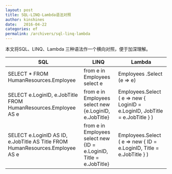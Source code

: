 ```yaml
---
layout: post
title: SQL-LINQ-Lambda语法对照
author: kinshines
date:   2016-04-22
categories: ef
permalink: /archivers/sql-linq-lambda
---
```


<p class="lead">本文将SQL、LINQ、Lambda 三种语法作一个横向对照，便于加深理解。</p>

<table>
  <thead>
    <tr>
      <th>SQL</th>
      <th>LINQ</th>
      <th>Lambda</th>
    </tr>
  </thead>
  <tbody>
    <tr>
      <td>SELECT * FROM HumanResources.Employee</td>
      <td>from e in Employees select e</td>
      <td>Employees .Select (e => e)</td>
    </tr>
    <tr>
      <td>SELECT e.LoginID, e.JobTitle
              FROM HumanResources.Employee AS e</td>
      <td>from e in Employees
              select new {e.LoginID, e.JobTitle}</td>
      <td>Employees.Select (
              e => new {
                  LoginID = e.LoginID, 
                  JobTitle = e.JobTitle
                  }
              )
   </td>
    </tr>
    <tr>
      <td>SELECT e.LoginID AS ID, e.JobTitle AS Title
              FROM HumanResources.Employee AS e</td>
      <td>from e in Employees
              select new {ID = e.LoginID, Title = e.JobTitle}</td>
      <td>
      Employees.Select (
      e => new 
         {
            ID = e.LoginID, 
            Title = e.JobTitle
         }
   )
      </td>
    </tr>
  </tbody>
</table>
